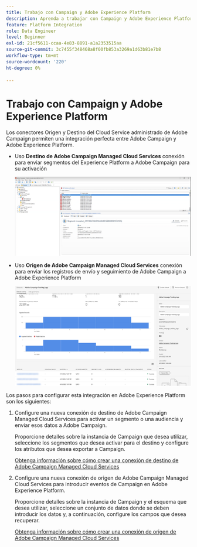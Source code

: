 ```yaml
---
title: Trabajo con Campaign y Adobe Experience Platform
description: Aprenda a trabajar con Campaign y Adobe Experience Platform
feature: Platform Integration
role: Data Engineer
level: Beginner
exl-id: 21cf5611-ccaa-4e83-8891-a1a2353515aa
source-git-commit: 3c7455f348468a8f00fb853a3269a1d63b81e7b8
workflow-type: tm+mt
source-wordcount: '220'
ht-degree: 0%

---
```


# Trabajo con Campaign y Adobe Experience Platform

Los conectores Origen y Destino del Cloud Service administrado de Adobe Campaign permiten una integración perfecta entre Adobe Campaign y Adobe Experience Platform.

* Uso **Destino de Adobe Campaign Managed Cloud Services** conexión para enviar segmentos del Experience Platform a Adobe Campaign para su activación

   ![](assets/aep-destination.png)

* Uso **Origen de Adobe Campaign Managed Cloud Services** conexión para enviar los registros de envío y seguimiento de Adobe Campaign a Adobe Experience Platform

   ![](assets/aep-logs.png)

Los pasos para configurar esta integración en Adobe Experience Platform son los siguientes:

1. Configure una nueva conexión de destino de Adobe Campaign Managed Cloud Services para activar un segmento o una audiencia y enviar esos datos a Adobe Campaign.

   Proporcione detalles sobre la instancia de Campaign que desea utilizar, seleccione los segmentos que desea activar para el destino y configure los atributos que desea exportar a Campaign.

   [Obtenga información sobre cómo crear una conexión de destino de Adobe Campaign Managed Cloud Services](https://www.adobe.com/go/destinations-adobe-campaign-managed-cloud-services-en)

1. Configure una nueva conexión de origen de Adobe Campaign Managed Cloud Services para introducir eventos de Campaign en Adobe Experience Platform.

   Proporcione detalles sobre la instancia de Campaign y el esquema que desea utilizar, seleccione un conjunto de datos donde se deben introducir los datos y, a continuación, configure los campos que desea recuperar.

   [Obtenga información sobre cómo crear una conexión de origen de Adobe Campaign Managed Cloud Services](https://www.adobe.com/go/sources-campaign-ui-en)
